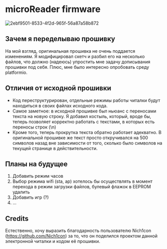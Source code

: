 # microReader firmware

![2ebf9501-8533-4f2d-965f-56a87a58b872](https://github.com/LogExE/reader_pio/assets/27575516/6929c2a0-cbf2-4c44-ac93-18264bc39b26)

## Зачем я переделываю прошивку

На мой взгляд, оригинальная прошивка не очень поддается изменениям. Я модифицировал скетч и разбил его на несколько файлов, что должно (надеюсь) упростить мне задачу дописывания прошивки под себя.
Плюс, мне было интересно опробовать среду platformio.

## Отличия от исходной прошивки

* Код переструктурирован, отдельные режимы работы читалки будут находиться в своих файлах исходного кода.
* Самое заметное: в исходной прошивке был ньюанс с переносами текста на новую строку. Я добавил костыль, который, вроде бы, теперь позволяет корректно работать с текстами, в которых есть переносы строк (\n)
* Кроме того, теперь прокрутка текста обратно работает адекватно. В оригинальной прошивке же текст просто откручивался на 500 символов назад вне зависимости от того, сколько было символов на текущей странице в действительности.

## Планы на будущее

1. Добавить режим часов
2. Выбор режима wifi (sta, ap) хотелось бы осуществлять в момент перехода в режим загрузки файлов, булевый флажок в EEPROM удалить
3. Добавить игр (?)
4. ...

## Credits

Естественно, хочу выразить благодарность пользователю Nich1con (https://github.com/Nich1con) за то, что он поделился проектом данной электронной читалки и кодом её прошивки.
